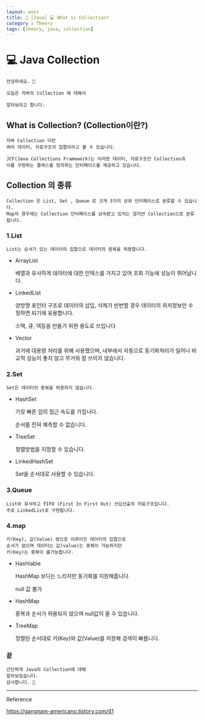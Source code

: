```yaml
---
layout: post
title: 📖 [Java] 💻 What is Collection?
category : Theory
tags: [theory, java, collection]
---
```


# 💻 Java Collection

    안녕하세요. 👋
    
    오늘은 자바의 Collection 에 대해서
    
    알아보려고 합니다.

## What is Collection? (Collection이란?)

    자바 Collection 이란
    여러 데이터, 자료구조의 집합이라고 볼 수 있습니다.
    
    JCF(Java Collections Framework)는 이러한 데이터, 자료구조인 Collection과
    이를 구현하는 클래스를 정의하는 인터페이스를 제공하고 있습니다.
    

## Collection 의 종류
    Collection 은 List, Set , Queue 로 크게 3가지 상위 인터페이스로 분류할 수 있습니다.
    Map의 경우에는 Collection 인터페이스를 상속받고 있지는 않지만 Collection으로 분류됩니다.
    
### 1.List
    List는 순서가 있는 데이터의 집합으로 데이터의 중복을 허용합니다.
    
   -   ArrayList
   
        배열과 유사하게 데이터에 대한 인덱스를 가지고 있어
        조회 기능에 성능이 뛰어납니다.
    
   -   LinkedList
  
        양방향 포인터 구조로 데이터의 삽입, 삭제가 빈번할 경우 데이터의 위치정보만
        수정하면 되기에 유용합니다.
    
        스택, 큐, 덱등을 만들기 위한 용도로 쓰입니다
    
   -   Vector
   
        과거에 대용량 처리를 위해 사용했으며, 내부에서 자동으로 동기화처리가 일어나
        비교적 성능이 좋지 않고 무거워 잘 쓰이지 않습니다.
    
### 2.Set
    
    Set은 데이터의 중복을 허용하지 않습니다.
    
   -    HashSet
        
        가장 빠른 임의 접근 속도를 가집니다.
        
        순서를 전혀 예측할 수 없습니다.
   -    TreeSet
   
        정렬방법을 지정할 수 있습니다.        
        
   -    LinkedHashSet
   
        Set을 순서대로 사용할 수 있습니다.
        
### 3.Queue
   
    List와 유사하고 FIFO (First In First Out) 선입선출의 자료구조입니다.
    주로 LinkedList로 구현됩니다.

### 4.map

    키(Key), 값(Value) 쌍으로 이루어진 데이터의 집합으로
    순서가 없으며 데이터는 값(value)는 중복이 가능하지만
    키(Key)는 중복이 불가능합니다.
    
   -    Hashtable
   
        HashMap 보다는 느리지만 동기화를 지원해줍니다.
        
        null 값 불가
        
   -    HashMap
   
        중복과 순서가 허용되지 않으며 null값이 올 수 있씁니다.
   
   -    TreeMap
   
        정렬된 순서대로 키(Key)와 값(Value)를 저장해 검색이 빠릅니다.
        


### 끝

    간단하게 Java의 Collection에 대해 
    알아보았습니다.
    감사합니다. 🙏

-------------------------------------------------

Reference

https://gangnam-americano.tistory.com/41
